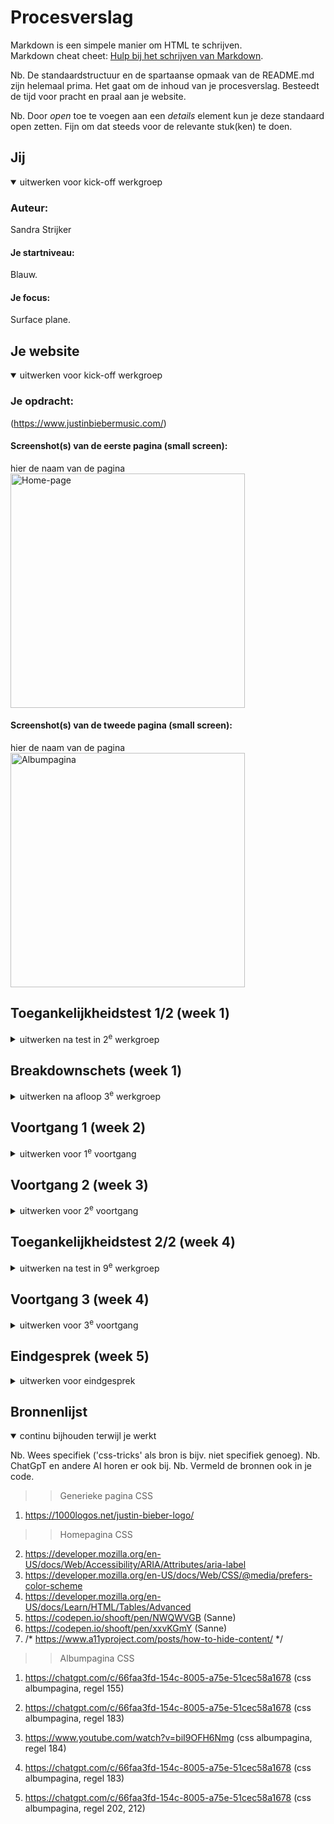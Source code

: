 # Procesverslag
Markdown is een simpele manier om HTML te schrijven.  
Markdown cheat cheet: [Hulp bij het schrijven van Markdown](https://github.com/adam-p/markdown-here/wiki/Markdown-Cheatsheet).

Nb. De standaardstructuur en de spartaanse opmaak van de README.md zijn helemaal prima. Het gaat om de inhoud van je procesverslag. Besteedt de tijd voor pracht en praal aan je website.

Nb. Door *open* toe te voegen aan een *details* element kun je deze standaard open zetten. Fijn om dat steeds voor de relevante stuk(ken) te doen.





## Jij

<details open>
  <summary>uitwerken voor kick-off werkgroep</summary>

  ### Auteur:
  Sandra Strijker

  #### Je startniveau:
  Blauw.

  #### Je focus:
  Surface plane.
 
</details>





## Je website

<details open>
  <summary>uitwerken voor kick-off werkgroep</summary>

  ### Je opdracht:
  (https://www.justinbiebermusic.com/)

  #### Screenshot(s) van de eerste pagina (small screen): 
  hier de naam van de pagina  
  <img src="readme-images/justin-bieber-music.jpg" width="375px" alt="Home-page">

  #### Screenshot(s) van de tweede pagina (small screen):
  hier de naam van de pagina  
  <img src="readme-images/Album-pagina.JPG" width="375px" alt="Albumpagina">
 
</details>



## Toegankelijkheidstest 1/2 (week 1)

<details>
  <summary>uitwerken na test in 2<sup>e</sup> werkgroep</summary>

  ### Bevindingen
  Lijst met je bevindingen die in de test naar voren kwamen:

  >>>>>>>>>>>TEST Screenreader

  •	h1 is niet uniek en omvat opzich wel de inhoud van de eerste pagina maar onvoldoende.
  •	Er is een link 'Listen to Honest' achter de image op de eerste pagina maar deze kan je niet aanklikken zonder de tab toets te gebruiken.

>>>>>>>>>>>>>TEST WCAG checklist

  CONTENT
  •	Songtitels worden meevertaald wanneer de taal wordt aangepast.
  •	Stream/download mag specifieker met een aria label en er moet worden aangegeven dat je naar een niewue pagina wordt geleid. (opent in nieuw venster)
  •	Bekijk alles is te vaag en moet met een aria label worden gekenmerkt.
  •	Alleen de term newsletter is wat kort. Kan wellicht beter worden aangemerkt als schrijf je in voor de nieuwsbrief met een aria label.

  GLOBAL CODE
  •	Er zijn 3 fouten in de code en veel waarschuwingen.
  
  KEYBOARD
  •	De visuele focus van de tab is minimaal en weinig opvallend.
  •	Keyboard focus en visuele layout kloppen niet helemaal. De volgorde van de carousel klopt ook niet helemaal. Eerst kan je op verder dan door alles heen en dan terug.
  •	h2 staat onderaan de pagina en komt visueel na de eerste h3.

  MOBILE AND TOUCH
  Landscape mode op telefoon> nav is te lang. 

  HEADINGS
  •	h1 is niet uniek (het logo is de h1).

  LISTS
  •	Voor de Carousel is geen ul gebruikt. Moet dat? !!!!!!!!!!!!!!!!!!!!!!!!!!!!!!!!!!!!!!!!!!!!!!!!!!!!!!!!!

  IMAGES
  •	Niet alle afbeeldingen hebben een goede alt-tekst met tekst die ook op ed afbeelding staat.

  MEDIA (VIDEO en AUDIO)
  •	Er is geen transcriptie en makkelijk toegankelijk en zichtbaar  maken.  

  CONTROLS<<<>>>
  •	Geen href bij sommige links maar een #
  •	Geen type=’’button’’ bij sommige buttons
  •	Onclick ipv button of a (submit form) 
  •	De footer links hebben wel onderstreping bij hover state, maar BEKIJK ALLES en STREAM/DOWNLOAD niet.
  •	STREAM/DOWNLOAD> onduidelijk dat er een nieuwe pagina wordt geopend voor mensen (met? en) zonder beperking.
  •	Buttons in Carousel zijn niet genoeg herkenbaar als button.

  APPEARANCE
  •	Er is geen verschil tussen donkere en lichte modus. Wat moet ik hiermee!!!!!!??????
  •	Animatie effecten besturingssysteem aan of uitzetten heeft geen verschil op de website.
  •	Tekengrootte 200%> STREAM/DOWNLOAD overlapt elkaar wel op de homepagina maar op de albumpagina niet.
  •	High-contrast wordt wel ondersteund maar de SM iconen hebben amper contrast op de albumpagina.

  ANIMATIES
  •	Kan niks vinden over de media query prefers reduced motion. Ik snap ook niet wat ermee bedoeld wordt en wat je zou moeten doen als het er is. !!!!!!!!!!!!!!!!!!!!!!!!!!!!!!!!!!!!!!!!!!!!!!
  •	Er is geen backgroundvideo
  •	Animaties flitsen niet maar bewegen wel.

  COLOR CONTRAST
  •	de h2's hebben een te laag contrast en voldoen niet aan de regel van 3:1 contrastverhouding.
  •	Ik kan geen custom ::selection colors vinden (voldoende contrast?) !!!!!!!!!!!!!!!!!!!!!!!!!!!!!!!!!!!!!!!!!!!!!!!!!

  KLEURENBLINDHEID
  •	Opvallend: De kleuren van de hoverstate van de navigatie worden grijs in plaats van rood bij kleurenblindheid voor de kleur rood.

</details>



## Breakdownschets (week 1)

<details>
  <summary>uitwerken na afloop 3<sup>e</sup> werkgroep</summary>

  ### de hele pagina: 
  <img src="readme-images/breakdownschets-homepage.jpg" width="375px" alt="breakdown van de hele pagina">

  ### de tweede pagina: 
  <img src="readme-images/breakdownschets-albumpagina.jpg" width="375px" alt="breakdown van de hele pagina">

  ### dynamisch deel (Menu): 
  <img src="readme-images/dynamisch-deel-1-menu-breakdownschets.png" width="375px" alt="breakdown van het menu">

  ### wellicht nog een dynamisch deel (Carousel): 
  <img src="readme-images/dynamisch-deel-2-carousel-breakdownschets.jpg" width="375px" alt="breakdown van de carousel">

  ### wellicht nog een dynamisch deel (Formulier): 
  <img src="readme-images/dynamisch-deel-3-formulier-breakdownschets.jpg" width="375px" alt="breakdown van het formulier">

</details>





## Voortgang 1 (week 2)

<details>
  <summary>uitwerken voor 1<sup>e</sup> voortgang</summary>

  ### Stand van zaken
  hier dit ging goed & dit was lastig (neem ook screenshots op van delen van je website en code)

  Dit ging goed:
  •	Het globaal opdelen van de html (breakdownschets)
  •	Het benoemen van de secties, kopjes en content als elementen

  Dit ging niet goed:
  •	De attributen (aria-labels ed) benoemen.
  •	Alle content van de website halen en downloaden en organiseren.
  •	Ik zou graag een schema willen van welke dynamische delen ik uiteindelijk wil doen.
  •	Een planning
  •	De kleuren aanmaken


  ### Agenda voor meeting
  Vragen:
  - Moet er een p om mijn date/time element?
  - Carousel opbouw?
  - Kan ik ergens anders op focussen in plaats van op de buttons onderaan de carousel en dit doen met spans want ik ben bang dat ik met de carousel, animaties en hamburgermenu al mn handen vol heb.
  - De volgorde van de header elementen goed?
  - Listen to Honest h2
  - Wel of geen aria label bij view all?
  - Welke onderdelen wel en welke onderdelen niet maken
  - Moet de section wel of geen aria label? moet dit consistent?
  - Moet de website nagemaakt worden ondanks dat ik denkdat sommige ontwerpkeuzes beter konden? Bv. Newsletter wordt afgesneden en dat is fixed responsiveness.
  - Moeten we rekening houden met fluid design, fixed design en adaptive design?
  - kloppen bovenstaande media queries?
  - SM iconen nav?
  - Moet ik een legend geven in het formulier?
  - KLopt dit?
          Media query

          /* Telefoons */
          @media (max-width: 767px) {
          /* CSS voor telefoons */
          }

          /* Tablets */
          @media (min-width: 768px) and (max-width: 1024px) {
          /* CSS voor tablets */
          }

          /* Desktops */
          @media (min-width: 1025px) {
          /* CSS voor desktops */
          }

  ### Verslag van meeting
  hier na afloop snel de uitkomsten van de meeting vastleggen

>>>Opmerkingen:
  - H1 geen a op de eerste pagina. H1 ook aria label geven, omdat het een h1 is zonder tekst, maar met een afbeelding.
  - Video element bevat een width en height omdat dan al meteen de juiste hoogte en breedte kunnen worden ongenomen.
  - Video element kan een poster attribuut bevatten (soort thumbnail)
  - Attribuut >Aria-current=''page''< op de actieve pagina (li) in ed navigatie zetten. Dit doe je voor elke pagina op het li dat actief is. In de CSS spreek je dit aan als: a[attribuut]
  - Span kan je gebruiken voor een inline stukje tekst wat apart betekenis moet krijgen.
  - Articles staan op zichzelf en kunnen worden hergeberuik.
  - q element is voor een quote en dan plaats je ook '' ''.
  - pre element is er zodat als je tekst op een nieuwe pagina doet dat de witruimte ertoe doet en het zo onder elkaar komt te staan.
  - Time moet in een p!
  - In de carousel moeten onderaan a tjes en de li moeten allemaal een eigen id hebben om aan te kunnen spreken. 


>>>Zelf uitzoeken a.d.v. feedback:
  - Wanneer br (en geen pre of p)?
  br is inline en gebruik je binnen een p om tekst op een nieuwe regel te laten beginnen zoals bij een handtekening onderaan aan mail. Pre wordt gebruikt voor kunst en behoudt witruimte. Het is een blokelement en wordt herkend als kunst. https://chatgpt.com/c/66df49ba-dbac-8005-983e-56c3c8a2903a
  - Waarom een a en geen button bij de carousel dots?

>>>Beantwoorde vragen:
  - Moet er een p om het date/time element?
  Antwoord: ja want date/time is inline en in feite is het een p met een date/time erin.
  - Hoe is de carousel opgebouwd?
  Antwoord:
  Ul>li (met id's)>h3, img, p, a
  buttons eronder
  a a a a a a a a a a a
  - Wat is de volgorde van de header elementen?
  Antwoord: H1, button, nav is een goede volgorde

>>>Niet kunnen vragen:
  - Moet er altijd een p element om het time element, want Chat GPT zegt van niet (zie heironder) en ik snap niet waarom het semantisch wel zou moeten.
  Antwoord Chat GPT (https://chatgpt.com/c/66df49ba-dbac-8005-983e-56c3c8a2903a):
  Inline-element: Het <time>-element gedraagt zich inline, net als andere tekst, en kan binnen een <p> gebruikt worden, maar dat hoeft niet.
  Keuze afhankelijk van context: Als de datum onderdeel is van een tekst, gebruik je het binnen een <p>. Als de datum zelfstandig is, kun je het zonder aanvullende tags gebruiken.
  --> wat ChatGPT zegt klopt --> een losse datum alleen is vaak wel ambigu 

  - Ik snap h2 ''Listen to Honest'' niet op de officiele website. Deze staat achter de afbeelding, maar je kan niet op de afbeelding klikken. Via tab kan je hierheen navigeren en als je op enter klikt dan wordt je doorgestuurd naar een website, maar je kan niet op de afbeelding zelf klikken. Waarom?
  --> ja een aria label - als je alleen het linkje hoort weet je niet waar "all" op slaat

  - Wel of geen aria label bij view all? (want de link bevind zich in de desbetreffende sectie/je kan aan de context zien wat het moet zijn)

  - Op welke onderdelen kan ik me het beste als eerst focussen en welke daarna en welke niet? (te moeilijk). Is alles haalbaar?

  - Zal ik het menu, form of carousel uitwerken?
  --> dingen die verschillend zijn uitwerken
  --> dingen die interessant zijn uitwerken
  --> tot de tijd op is

  - Is een form een dynamisch deel?
  --> als het form wat doet wel

  - Kan ik ergens anders op focussen in plaats van op de links onderaan de carousel want ik ben bang dat ik met de carousel, animaties en hamburgermenu al mn handen vol heb.

  - Chat GPT zegt dat die dots onderaan de carousel eigenlijk buttons zijn:
 
  --> ChatGPT heeft geen gelijk (en links zijn ook nog makkelijker qua code :)
  
  --> ChatGPT kijkt naar wat er in het verleden gemaakt is. Heel veel websites zitten niet zo goed in elkaar. Dat is voor ChatGPT de werkelijkheid. Dus altijd kritisch zijn wat ChatGPT tegen je zegt (dat ben je overigens 👍).
  
  Nb. code die ja van ChatGPT overneemt telt niet mee als eigen werk. Zorg dat je je bronnen in je code vermeldt.

  - Moet de section wel of geen aria label? moet dit consistent?
  --> alleen een aria-label als er geen heading is --> maar dan nog liever een heading toevoegen en die toegankelijk verstoppen
  --> dus nee dat hoeft niet consistent

  - Moet de website nagemaakt worden ondanks dat ik denk dat sommige ontwerpkeuzes beter konden? Bv. Newsletter wordt afgesneden en dat is fixed responsiveness.
  --> Je moet de website beter maken

  - Moeten we rekening houden met fluid design, fixed design en adaptive design?
  --> fluid design --> yeah
  --> fixed design --> bah
  --> adaptive design --> mwah

  - Moet ik een legend geven in het formulier?
  Ja, je kunt een <fieldset> gebruiken zonder een <legend>-element en in plaats daarvan een ARIA-label gebruiken om de toegankelijkheid te verbeteren. Het <legend>-element wordt echter aanbevolen omdat het standaard ondersteunt wordt door schermlezers en browsers om de context van de velden te verduidelijken. Maar als je om welke reden dan ook geen <legend> wilt gebruiken, kun je een ARIA-label toevoegen voor toegankelijkheid.
  https://chatgpt.com/c/66e4268f-aa78-8005-a9af-4c22c7f4dffb
  --> zelfde als voor sections en heading --> een legend toevoegen (en eventueel toegankelijk verstoppen)

  - Klopt de html code in mijn formulier zo?

  - Kloppen onderstaande media queries?
  --> nee
  --> van klein naar groot werken (mobile first) --> wel min-width --> geen max-width
  -->en ook niet denken in devices --> fluid design is een continuüm
    /* Telefoons */
    @media (max-width: 767px) {
    /* CSS voor telefoons */
    }

    /* Tablets */
    @media (min-width: 768px) and (max-width: 1024px) {
    /* CSS voor tablets */
    }

    /* Desktops */
    @media (min-width: 1025px) {
    /* CSS voor desktops */
    }


</details>

## Voortgang 2 (week 3)

<details>
  <summary>uitwerken voor 2<sup>e</sup> voortgang</summary>

  ### Stand van zaken
  hier dit ging goed & dit was lastig (neem ook screenshots op van delen van je website en code)
  
  Wat ging er goed:
  - Ik ben verder gekomen met de carousel, want ik heb een schets gemaakt, een div toegevoegd aan de html en een beginnetje gemaakt met de css.
  img

  Wat ging er niet goed:
  - Ik heb verder gewerkt aan het huiswerk maar daardoor niet veel tijd gehad voor de website. 
  - Ik had moeite met het definieren van het grid. 
  - Ik heb moeite met de boxen.

  <img src="/readme-images/schets-carousel1.png" width="375px" alt="Schets van de carousel">
  <img src="/readme-images/schets-carousel2.jpg" width="375px" alt="Schets van de carousel">
  <img src="/readme-images/carousel-grid-flex.png" width="375px" alt="Schets van de carousel">
  <img src="/readme-images/definieren-carousel.jpg" width="375px" alt="Schets van de carousel">


  ### Agenda voor meeting
  samen met je groepje opstellen

  - Definieren grid en div?
  - Ik snap h2 ''Listen to Honest'' niet op de officiele website. Deze staat achter de afbeelding, maar je kan niet op de afbeelding klikken. Via   tab kan je hierheen navigeren en als je op enter klikt dan wordt je doorgestuurd naar een website, maar je kan niet op de afbeelding zelf klikken. Waarom?
  - Hoe weet je bij welke schermgrootte een media-query nodig is?
  - Zijn het bij mij twee losse navs in de header of 1 nav met twee uls zoals ik nu heb? 



  ### Verslag van meeting
  hier na afloop snel de uitkomsten van de meeting vastleggen

Wat heb ik geleerd?
  - Buttons zijn voor acties en a is voor navigatie naar andere pagina of naar een ander deel/sectie op de pagina, zoals bij een carousel. Buttons zijn dus niet voor navigatie!!!
  - Voor een header kan je flexbox gebruiken of grid. Het voordeel van grid is dat je het logo altijd in het midden kunt houden bij het verbreden van het scherm en het voordeel van flexbox is dat je minder regels nodig hebt.  
  - Bij een svg kan je de kleur veranderen door de kleur van de stroke te veranderen. De binnenkant is fill. Geen color, dat is bij tekst en blockelementen. Je kan hier achter komen door in de browser te inspecteren en in de css bij de inspector te spelen met de kleuren van verschillende properties. Zo kan je erachter komen welke propertie je aan moet spreken.
  - Gebruik GEEN telefoon/desktop modus tijdens het maken van je website. Hier zitten wat bugs in. Druk op het blauwe icoontje.
  - Als je in een keer iets onder elkaar wil> parent grid
    Als je in een keer iets naast elkaar wil> parent flex
  - Overflow: hidden en visable
  - overflow: visable is default.
  - overflow: hidden zorg ervoor dat niks buiten het scherm valt


</details>





## Toegankelijkheidstest 2/2 (week 4)

<details>
  <summary>uitwerken na test in 9<sup>e</sup> werkgroep</summary>

  ### Bevindingen
  TEST WCAG checklist eigen website vergelijken met de originele

  >>>CONTENT
  • De website is in het engels en daarom heb ik het html element een attribuut lang="en” meegegeven. Ik dacht dat songtitels wellicht specifiek het attribuut lang="en” moesten krijgen, maar volgensmij heeft is dit alleen noodzakelijk voor zoekmachines en screenreaders wanneer een website onderdelen met meerdere verschillende talen bevat. Wanneer ik mijn website laat vertalen door de browser worden songteksten ook vertaald terwijl dit in mijn ogen niet de bedoeling is. Los van of het de bedoeling is of niet, kan ik dit niet bereiken met het lang attribuut. Wel kan ik als er songtitels in een andere taal zijn deze het lang attribuut geven. 
  • De content was verder al duidelijk, begrijpelijk, bevat geen jargon , stijlfiguren of lastige metaforen.
  
  Verbeterd:
  • De link view all-in de sectie Muziek en Video’s heb ik specifieker gemaakt zodat het duidelijk is wat je kan met de link. Ik heb deze links een aria label gegeven en nu hoor je: ‘view all songs en albums  on the music page. 
  • Ik heb met een aria label aangegeven wanneer een link opent in een nieuw venster. Dit is het geval bij stream/download en de social media link.

  >>>GLOBAL CODE
  • Er zijn 3 fouten in de code en veel waarschuwingen.
  • Lang attribuut is er, viiewwport-zoom is niet disabled en elke pagina heeft een unieke h1.
  
  Verbeterd:
  • Mijn albumpagina heeft nu een unieke h1, namelijk de titel van het album. De originele website heeft twee h1’s: het logo en de titel. Dit is niet correct en nu is het logo een h1 op de homepage en een link op de albumpagina met de titel als unieke h1.
  • W3C-validation: goed, zonder waarschuwingen of fouten terwijl er eerst 3 fouten waren en heel veel waarschuwingen.
  <img src="/readme-images/validator-homepagina.png" width="375px" alt="validator-homepagina">
  <img src="/readme-images/validator-justice-pagina.png" width="375px" alt="validator-justice-pagina">
   
  >>>KEYBOARD
  • De visuele focus van de tab is minimaal en weinig opvallend.
  • Keyboard focus en visuele layout kloppen nog steeds niet helemaal:
  • h2 staat onderaan de pagina en komt visueel na de eerste h3. Dit heb ik zo gelaten. Welk klopt de html. Dus eerst navigeer je naar de h2 en dan naar de h3 en niet andersom. De keyboard focus komt dus niet overeen met de visuele focus.
  <img src="/readme-images/heading-2-onderaan.png" width="375px" alt="heading-2-onderaan">
  • Dit geldt ook voor de carousel. Als je erdoorheen navigeert dan ligt de focus op het volgende li element en dat ligt voor een deel buiten het beeld omdat het zich dan op dat moemnt daar bevindt. De focus zou echter moeten liggen op vaar het li element komt te liggen en niet waar die lag als je ernaar toe navigeert.
  
  <img src="/readme-images/focus-slecht.png" width="375px" alt="focus-slecht">
  <img src="/readme-images/focus-goed.png" width="375px" alt="focus-goed">
  De eerste keer dat je op 3 klik en de tweede keer dat je op 3 klikt. 
 
  Verbeterd:
  Wat ik zou doen als ik meer tijd had:
  • Ik heb op dit moment niet zelf een focus stijl gemaakt en toegevoegd. Als ik meer tijd had zou ik de focus state opvallender maken zodat je goed ziet bij welk onderdeel je bent. Ook zou ik het contrast verhogen.
  • Ik zou de focus goed proberen te zetten op de h3 als je door de carousel navigeert.
  • Ik zou het misschien zo kunnen maken dat als je op h2 focus dat de h2 dan boven in de sectie verschijnt in plaats van onder in de sectie of ik zou de h2 gewoon vast bovenin de sectie zetten. Ik twijfel of het zo als het nu is goed is.

  >>>MOBILE AND TOUCH
  • Landscape mode op telefoon> nav is te lang. 
  • Je kan niet horizontaal scrollen, er is genoeg scroll area bij de meeste onderdelen.
  Bij de albumpagina op mobiel formaat kan de ruimte tussen interactieve elementen het beste nog wat meer zijn.
  
  Verbeterd:
  • Bij de carousel zie je dat ik de afstand tussen de dots en de navigatie met pijltjes heb vegroot zodat je niet perongeluk op de verkeerde knop klikt.
  <img src="/readme-images/weinig-ruimte.png" width="375px" alt="buttons-carousel">
  <img src="/readme-images/meer-ruimte.png" width="375px" alt="buttons-box-shadow">
  
  Wat ik zou doen als ik meer tijd had:
  • Ik zou ervoor zorgen dat bij landscape mode op telefoon de main nav helemaal en goed in beeld komt, door een hamburger menu te gebruiken bij landscape mode.
  • Video in de main nav staat er niet helemaal op.
  <img src="/readme-images/website-overlappende-header-landscap.jpeg" width="375px" alt="website-overlappende-header-landscap">

  >>>HEADINGS
  • h1 is nu uniek op alle pagina’s:
  
  • Op de albumpagina waren er twee h1’s. Nu is het een unieke h1. Ook heb ik de navigatie een h2 gegeven zodat je snel kan navigeren naar de share navigatie, waarin een lijst is opgenomen. 
  <img src="/readme-images/headings-oud-origineel.png" width="375px" alt="headings-oud-origineel">
  <img src="/readme-images/headings-nieuw.png" width="375px" alt="headings-nieuw">

  • De headings introduceren content. Verder was het heel onduidelijk waarom Music een h2 was, omdat het de music sectie van de website betreft, maar daar gaat de hele pagina over en niet more music. Verder zou deze h2 dan ook niet echt content introduceren. Bovendien moet more music een rangorde hoger staan dan de nummers die volgen. More music bevindt zich bovendien in een aside in plaats van in een sectie, omdat het los staat van de hoofdinhoud.
  • Er worden geen headings geskipt en er is nu een logische volgorde.
  
  Wat ik zou doen als ik meer tijd had:
  • Als ik meer tijd had zou ik Music niet in een p zetten, om het hierboven beschreven probleem aan te pakken, maar zou ik music plaatsen in een breadcrumb navigation. Ik zou de gebruiker dan laten weten dat hij via de muzieksectie naar de albumpagina is genavigeerd. Ik weet alleen niet of ik het dan anders zou vormgeven met traditionele > tussen de pagina’s of dat ik het zou proberen vorm te geven zoals het nu is vormgegeven (dus zonder alle stappen en alleen de stap met music).
  
  >>>LISTS
  Verbeterd:
  • Voor de Carousel was geen ul gebruikt en nu wel.

  >>>IMAGES
  • Er zijn geen decoratieve afbeeldingem, dus er is geen null waarde voor de alt. Dit doe je om te laten zien dat je erover hebt nagedacht en dat niet een beschrijving bent vergeten. Er zijn geen complexe afbeeldingen/grafiekken die een alt nodig hebben.
  
  Verbeterd:
  • Niet alle afbeeldingen hadden eerst een goede alt-tekst. Nu zijn ze erg beschrijvend en bevatten ze de tekst die ook op de afbeelding staan. 

  >>>MEDIA (VIDEO en AUDIO)
  • Er was geen autoplay en dat heb ik zo gehouden. Video kan gepauzeerd worden. Er zijn geen transcripties of captions bijgevoegd.
  
  Wat ik zou doen als ik meer tijd had:
  • Als ik meer tijd had zou ik transcripties en captions beschikbaar stellen en deze makkelijk toegankelijk en zichtbaar  maken met bijvoorbeeld een button.  
  
  >>>CONTROLS
  • Linkjes zijn a elementen. 
  
  Verbeterd:
  • Linkjes zijn nu beter herkenbaar als links. Zie de afbeelding met view all hieronder. Door de underline is het nu duidelijker dat het een link is. Ik heb ook bij linkjes in de main nav bij desktop formaat dat bij hover de kleur veranderd, om interactie te maken dat interactie mogelijk is. Ook de buttons van de carousel (a) heb ik beter herkenbaar gemaakt als button met box-shadow.
  <img src="/readme-images/buttons-carousel.png" width="375px" alt="buttons-carousel">
  <img src="/readme-images/buttons-box-shadow.png" width="375px" alt="readme-images/buttons-box-shadow">

  <img src="/readme-images/onherkenbare-link.png" width="375px" alt="onherkenbare-link">
  <img src="/readme-images/herkenbare-link-underline.png" width="375px" alt="herkenbare-link-underline">

  Met tab kan er gefocust worden op de controls.
  <img src="/readme-images/focus-controls.png" width="375px" alt="focus-controls">

  • STREAM/DOWNLOAD> aria-label toegevoegd om duidelijk te maken dat er een nieuwe pagina wordt geopend voor mensen (met? en) zonder beperking.

  Wat ik zou doen als ik meer tijd had:
  • Zou ik de focus states van de controls duidelijk maken met meer contrast en een duidelijkere focus.
  • Bij alle buttons die geen submit button binnen een formulier zijn heb ik type=’’button’’ toegevoegd als attribuut.
  • Ik zou skip links toevoegen binnen de header zodat je de main nav bijvoorbeeld over kan slaan.

  >>>APPEARANCE
  • Tekengrootte 200% werkt. High-contrast wordt wel ondersteund maar de SM iconen hebben amper contrast op de albumpagina.
    <img src="/readme-images/hoog-contrast.png" width="375px" alt="hoog-contrast">
 
  Verbeterd:
  • Ik heb een custom light dark mode toegevoegd, want eerst was er niks.
  <img src="/readme-images/dark-mode.png" width="375px" alt="dark-mode">

  >>>ANIMATIES
  • Ik heb geen prefers reduced motion, want mijn animaties bewegen langzaam of flashen niet. Ik heb niet veel animaties.
  • Er is geen backgroundvideo

  Wat ik zou doen als ik meer tijd had:
  • Als ik meer tijd had zou ik prefers reduces motion toevoegen en contrast overal vergroten.

  >>>COLOR CONTRAST
  • de h2's hebben een te laag contrast en voldoen niet aan de regel van 3:1 contrastverhouding.
  • Omdat deze vrij groot zijn dacht ik dat het niet erg zou zijn, maar ik zou het de volgende keer toch meer contrast geven voor de toegankelijkheid. Ook zou ik het contrast van de header net als bij de originele pagina volgen. Dus dat de tekst en icons en tekst op de homepage van wit naar zwart veranderen zodra ze over een andere sectie gaan. Dat is bij mij niet gelukt.
  
  Hier is contrast goed
  <img src="/readme-images/header-hoog-contrast.png" width="375px" alt="header hoog contrast">

  Hier moet de header wit worden en niet zwart blijven.
  <img src="/readme-images/header-laag-contrast.png" width="375px" alt="header laag contrast">
</details>





## Voortgang 3 (week 4)

<details>
  <summary>uitwerken voor 3<sup>e</sup> voortgang</summary>

  ### Stand van zaken
  hier dit ging goed & dit was lastig (neem ook screenshots op van delen van je website en code)

  Wat ging goed: 
  - Het maken van een pijl: https://codepen.io/Sandra99/pen/KKOwyMw.
  - Het maken van een hamburgermenu dat verandert in een pijl met css en js: https://codepen.io/Sandra99/pen/eYqNmpe.
  - Het stylen van de header met het logo dat in het midden moet staan en groter en kleiner wordt (responsive) bij verschillende formaten.
  - Het maken van interactief en sticky maken de header mbv opdracht 2 van JS huiswerkopdracht, ondanks dat mijn code anders was genest dan het voorbeeld (voorbeeld:https://codepen.io/Sandra99/pen/gOVpYvX).
    <img src="/readme-images/JS-header-voortgang3.png" width="375px" alt="menu js">
    <img src="/readme-images/header-opmaak-voortgang3-deel1.png" width="375px" alt="menu css">
    <img src="/readme-images//header-opmaak-voortgang3-deel2.png" width="375px" alt="menu css">
    <img src="/readme-images//header-opmaak-voortgang3-deel3.png" width="375px" alt="@madia queries responsive">
  - Het maken van de radio buttons (a) in de navigatie van de carousel mbv chat gpt (https://codepen.io/Sandra99/pen/zYgxEZY).
  - Het stylen van het formulier ging grotendeels goed, behalve de checkboxes.

  Wat ging minder goed:
  - Het ontwerpen en bedenken van of ik grid of flexbox gebruik en welke propeties bij beide gebruikt kunnen worden.
  - Het effectief en logisch opstellen van de structuur op glabaal niveau qua padding/margin.
  - Het bedenken van hoe je het beste en met de minste code de website kan maken.
  Bedenken welke padding je nodig hebt en op welke elementen (section, body, main, form) ik padding/margin toevoeg om de afstanden op de website netjes te maken, welke afstanden nodig zijn en welke onderdelen meeschalen.
  - Bedenken hoe ik onderdelen laat meeschalen en welke eenheden ik gebruik.
  - De view all button met span erachter positioneren binnen het grid/flexbox aan de rechter kant is bij toeval gelukt maar ik vind het lastig om in te zien in welke context ik deze heb gestyled qua parent:flex/grid.
  - De video section is niet af net als de buttons van de carousel.
  - Het stylen van de checkboxes in het formulier
  - Ik had veel moeite met de header op mobiel niveau maar dit is denk ik goed gelukt.

  Mijn plan om dit goed te laten verlopen op volgorde van prioriteit:
  - Stukke onderdelen wil ik fixen: het logo op github en de submitbutton op github doen het niet, maar wel op de live server. Waar ligt dit aan? 
  - De buttons in de carousel werken maken met JS. Dit probeer ik nu nog te fixen en anders hulp vragen.
  - html tweede pagina maken en content toevoegen en CSS hiervan doen
  - Light dark mode toevoegen
  - surface plane: header hover onderdelen.
  - WCAG checklist checken
  - custom properties overal toepassen
  - De carousel wil ik (zo goed als het kan) perfect werkend maken. Dit gaat denk ik wel lukken dus dit ga ik zelf aanpakken.
  - De header responsive maken: zelf proberen

 
  
  - Het formulier is niet prachtig maar ziet er OK uit. Ik wil alleen vragen hoe ik de checkboxes fix, maar dit is geen topprioriteit.
  - De inputfields van email en country moeten ook nog gestyled, maar laat ik voor nu zitten omdat ik er niks aan heb gedaan en ik mn focus op andere delen wil leggen.
  - Meer content teovoegen aan de carousel als finisching touch.


  Wat ik al heb aan surface planen interactie: 
  - Werkende header. 
  - Zelf toegevoegd: hamburgermenu
  -  radio buttons navigatie carousel
  - hover over links
  - submit text-shadow interactie
  

  Wat nog kan gedaan worden home page:
  - pijl in carousel scalen
  - video border animatie
  - animatie zwart vlak video en fotos carousel
  - hover over stream/download en navigatie heading

  Wat nog kan gedaan worden album page:
  - albums hover zwart vlak
  - hover over stream/download en social navigatie

  Prioriteit surface plane:
  - animatie zwart vlak video en fotos carousel
  - hover over stream/download en navigatie heading
  - albums hover zwart vlak 

  Minste prioriteit
  - video section ivm andere onderdelen.

  Doen: dark-light mode

  Wat te doen voor een voldoende:
  - ‘Nette’ vanilla HTML, CSS en Javascript (check)
  - Diverse content - (check)
  - Min. 1 micro-interactie tot in detail (met JS) - (navragen)
  - Toegankelijk - WCAG checklist - (nog aflopen).
  - Professionele vormgeving (huisstijl, licht & donker thema (nog doen) en i.i.g. custom properties voor kleurtjes) 

  Voor Presentatie:
  - Weet hoe Screenreader werkt (windows)> on/off is CTRL + WINDOWS + ENTER. k voor links, h voor headings, getallen voor speciefieke headings, tab. Scan mode is met CAPS LOCK + spatie. 

  ### Agenda voor meeting
  Vragen:
  - werkt screenreader zo goed op small screen?
  - Is er een reflectie?
  - Is de heading die werkt minimaal 1 micro-interactie tot in detail (met JS)? Zo niet, is dat wel het geval met stream-download? Is dit lastig?
  - Stukke onderdelen wil ik fixen: het logo op github en de submitbutton op github doen het niet, maar wel op de live server. Waar ligt dit aan?
  - light-dark mode?
  - Wat wordt er bedoeld met Responsive voor small screens?
  - Hoeveel regels CSS is normaal?

  Extra vraag:
  - Checkboxes stylen? hoe kan je ze stylen zonder dat dit heel veel werk is?
  - planning checken.
  - Is share een h2, h3 of p en aria labeledby
  


  ### Verslag van meeting
  hier na afloop snel de uitkomsten van de meeting vastleggen

  Wat heb ik geleerd:
  - Hoe je een tabel maakt en dat daar rows in zitten tr en tds dat is data dat de kolommen vormt. Table heading zet je erboven en dat vormt de heading van de kolommen dus niet de title van de tabel. De parents hiervan zijn thead en tbody.
  - Altijd kopjes voor screenreaders en zoekmachines. Dus de klasse visually hidden a11y  project toevoegen aan de html.
  - Writing mode: verticle-lr;
  - Inzoomen afbeelding> object-fit: cover
  - Plaatje: width:100% en height:100% zodat het plaatje het hele vakje (de li) opvult. Dus op de img> height, width, object cover. Het - - plaatje krijgt geen aspect ratio!!
  - Li> width en aspect-ratio geven. In plaats van aspect ratio kan je ook op een andere manier de hoogte en grootte bepalen. Bv met height of aspect ratio. Kijk gewoon naar parent en container.
  - Stel je wilt dat het verandert bij een andere schermgrootte dan media query en dn aspect ratio> andere verhouding (in mediaquery) dan verandert de groote en verhouding van het plaatje, wordt het opgevuld door het plaatje en zeg je object fit cover(niet in de media query).
  - Github about

  Beantwoorde vragen:
  - Stukke onderdelen wil ik fixen: het logo op github en de submitbutton op github doen het niet, maar wel op de live server. Waar ligt dit aan?
  > in de map images in Github zit een bestand met de verkeerde naam. Ik moet de bestandsnaam veranderen naar justin-bieber met kleine letters.
  - light-dark mode?
  > @media-query toevoegen met light darm mode.
  > Het kan ook als variabele worden toegevoegd boven in.
  - Checkboxes stylen? hoe kan je ze stylen zonder dat dit heel veel werk is?
  > het is veel werk. accent color is hetgene wat het minste werk is maar weinig mogelijkheden.
  - Is share een h2, h3 of p en aria labeledby?
  > nav met daarin h2 en ul.
</details>





## Eindgesprek (week 5)

<details>
  <summary>uitwerken voor eindgesprek</summary>

  ### Je uitkomst - karakteristiek screenshots:
  <img src="readme-images/dummy-plaatje.jpg" width="375px" alt="uitomst opdracht 1">


  ### Dit ging goed/Heb ik geleerd: 
  Ik heb veel geleerd over een goede semantische html pagina en dat dit de basis is voor screenreaders. Het gaat bij de html niet om hoe het er vidueel uit komt te zien maar dat de opbouw logisch is. Met aria labels kan je secties verduidelijken en linkjes naar andere pagina beter omschrijven als de inhoud van een link/button onduidelijk is. Ik heb geleerd wat grid is, wanneer je het beste grid of flexbox kan gebuiken, hoe je een carousel maakt, wanneer je button of link gebruikt en nog veel meer wat niet goed samen te vatten is. Ook heb ik geleerd om zelf op zoek te gaan in goede bronnen en dat er veel meer op internet staat en makkerlijker uitgelegd dan verwacht.

  <img src="/readme-images/website-top-carousel.jpeg" width="375px" alt="top carousel">
  <img src="/readme-images/website-top-overlay.jpeg" width="375px" alt="top overlay">


  ### Dit was lastig/Is niet gelukt:
  Wat niet goed ging is het toevoegen van paddings/margins om content op de juiste plek te krijgen en de pagina globaal indelen. Kleine onderdelen stylen snap ik meestal wel maar zodra ik een hele sectie moet indelen, snap ik niet waar ik padding aan moet toevoegen en welke onderdelen ik het beste in een grid kan zetten en welke niet. Ook vind ik het vermijden van divs heel lastig. Het was erg frustrerend dat sommige onderdelen mij niet zijn gelukt om te bouwen. Ik heb het op meerdere manieren geprobeerd maar soms kwam ik er gewoon niet uit. Dit vind ik erg jammer, maar ik ben wel trots op wat wel is gelukt, omdat ik die onderdelen dan ook goed snap en ik dit leuk vind om toe te passen of uit te leggen.

  <img src="/readme-images/website-overlappende-header-landscap.jpeg" width="375px" alt="bummer header">
  <img src="/readme-images/carousel-desktop-eind.png" width="375px" alt="bummer carousel lukte niet">

  Carousel:
  Als ik de screenreader gebruik en ik navigeer door de h3'tjes dan ligt de focus wel op het goede onderdeel maar de focus zit niet op de goede locatie. Dit is niet goed want mensen die slechtziend zijn willen wel precies zien welk deel het precies is dat wordt voorgelezen.
</details>

## Bronnenlijst

<details open>
  <summary>continu bijhouden terwijl je werkt</summary>

  Nb. Wees specifiek ('css-tricks' als bron is bijv. niet specifiek genoeg). 
  Nb. ChatGpT en andere AI horen er ook bij.
  Nb. Vermeld de bronnen ook in je code.

  >>Generieke pagina CSS
  1. https://1000logos.net/justin-bieber-logo/



  >>Homepagina CSS
  2. https://developer.mozilla.org/en-US/docs/Web/Accessibility/ARIA/Attributes/aria-label
  3. https://developer.mozilla.org/en-US/docs/Web/CSS/@media/prefers-color-scheme
  4. https://developer.mozilla.org/en-US/docs/Learn/HTML/Tables/Advanced
  5. https://codepen.io/shooft/pen/NWQWVGB (Sanne)
  6. https://codepen.io/shooft/pen/xxvKGmY (Sanne)
  7. /* https://www.a11yproject.com/posts/how-to-hide-content/ */

  >>Albumpagina CSS
  1. https://chatgpt.com/c/66faa3fd-154c-8005-a75e-51cec58a1678  (css albumpagina, regel 155)

  2. https://chatgpt.com/c/66faa3fd-154c-8005-a75e-51cec58a1678 (css albumpagina, regel 183)
  3. https://www.youtube.com/watch?v=biI9OFH6Nmg (css albumpagina, regel 184)
  4. https://chatgpt.com/c/66faa3fd-154c-8005-a75e-51cec58a1678 (css albumpagina, regel 183)
  5. https://chatgpt.com/c/66faa3fd-154c-8005-a75e-51cec58a1678 (css albumpagina, regel 202, 212)

</details>